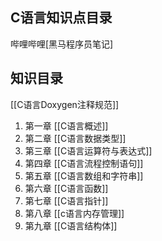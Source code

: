 ## C语言知识点目录
哔哩哔哩[黑马程序员笔记]
## 知识目录
[[C语言Doxygen注释规范]]
1. 第一章 	[[C语言概述]]
2. 第二章 	[[C语言数据类型]]
3. 第三章	[[C语言运算符与表达式]]
4. 第四章	[[C语言流程控制语句]]
5. 第五章	[[C语言数组和字符串]]
6. 第六章	[[C语言函数]]
7. 第七章	[[C语言指针]]
8. 第八章	[[c语言内存管理]]
9. 第九章	[[C语言结构体]]